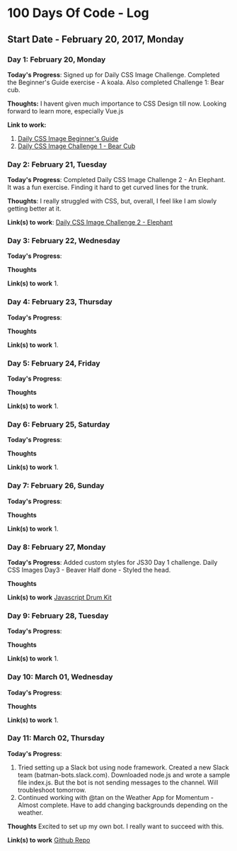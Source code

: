 # 100 Days Of Code - Log

## Start Date - February 20, 2017, Monday

### Day 1: February 20, Monday

**Today's Progress**: Signed up for Daily CSS Image Challenge. Completed the Beginner's Guide exercise - A koala. Also completed Challenge 1: Bear cub. 

**Thoughts:** I havent given much importance to CSS Design till now. Looking forward to learn more, especially Vue.js 

**Link to work:** 
1. [Daily CSS Image Beginner's Guide](http://codepen.io/pankajashree/full/vgqjVj/)
2. [Daily CSS Image Challenge 1 - Bear Cub](http://codepen.io/pankajashree/pen/vgqjVj)

### Day 2: February 21, Tuesday

**Today's Progress**: Completed Daily CSS Image Challenge 2 - An Elephant. It was a fun exercise. Finding it hard to get curved lines for the trunk.

**Thoughts**: I really struggled with CSS, but, overall, I feel like I am slowly getting better at it. 

**Link(s) to work**: [Daily CSS Image Challenge 2 - Elephant](http://codepen.io/pankajashree/full/pRMrEG/)


### Day 3: February 22, Wednesday

**Today's Progress**: 

**Thoughts** 

**Link(s) to work**
1. 

### Day 4: February 23, Thursday

**Today's Progress**: 

**Thoughts** 

**Link(s) to work**
1. 

### Day 5: February 24, Friday

**Today's Progress**: 

**Thoughts** 

**Link(s) to work**
1. 

### Day 6: February 25, Saturday

**Today's Progress**: 

**Thoughts** 

**Link(s) to work**
1. 

### Day 7: February 26, Sunday

**Today's Progress**: 

**Thoughts** 

**Link(s) to work**
1. 

### Day 8: February 27, Monday

**Today's Progress**: Added custom styles for JS30 Day 1 challenge. Daily CSS Images Day3 - Beaver Half done - Styled the head.

**Thoughts** 

**Link(s) to work** [Javascript Drum Kit](https://pankaja-shree.github.io/JavaScript30/day1/index.html)

### Day 9: February 28, Tuesday

**Today's Progress**: 

**Thoughts** 

**Link(s) to work**
1. 

### Day 10: March 01, Wednesday

**Today's Progress**: 

**Thoughts** 

**Link(s) to work**
1. 

### Day 11: March 02, Thursday

**Today's Progress**: 

1. Tried setting up a Slack bot using node framework. Created a new Slack team (batman-bots.slack.com). Downloaded node.js and wrote a sample file index.js. But the bot is not sending messages to the channel. Will troubleshoot tomorrow. 
2. Continued working with @tan on the Weather App for Momentum - Almost complete. Have to add changing backgrounds depending on the weather.

**Thoughts** Excited to set up my own bot. I really want to succeed with this.

**Link(s) to work** [Github Repo](https://github.com/pankaja-shree/bat-bot)

